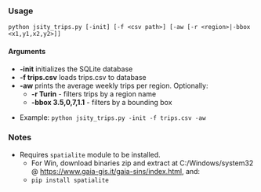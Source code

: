 ### Usage
`python jsity_trips.py [-init] [-f <csv path>] [-aw [-r <region>|-bbox <x1,y1,x2,y2>]]`
#### Arguments 
- **-init** initializes the SQLite database
- **-f trips.csv** loads trips.csv to database
- **-aw** prints the average weekly trips per region. Optionally:
	- **-r Turin** - filters trips by a region name
	- **-bbox 3.5,0,7,1.1** - filters by a bounding box
* Example: `python jsity_trips.py -init -f trips.csv -aw`

### Notes
* Requires `spatialite` module to be installed.
	* For Win, download binaries zip and extract at C:/Windows/system32 @ https://www.gaia-gis.it/gaia-sins/index.html, and:
	* `pip install spatialite`
